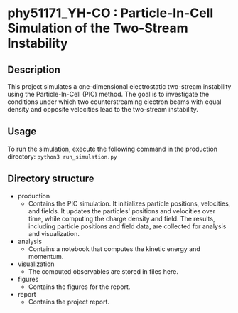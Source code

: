 # phy51171_YH-CO : Particle-In-Cell Simulation of the Two-Stream Instability

## Description
This project simulates a one-dimensional electrostatic two-stream instability using the Particle-In-Cell (PIC) method. The goal is to investigate the conditions under which two counterstreaming electron beams with equal density and opposite velocities lead to the two-stream instability.

## Usage
To run the simulation, execute the following command in the production directory:
`python3 run_simulation.py`

## Directory structure

- production
  * Contains the  PIC simulation. It initializes particle positions, velocities, and fields. It updates the particles' positions and velocities over time, while computing the charge density and field. The results, including particle positions and field data, are collected for analysis and visualization.
- analysis
  * Contains a notebook that computes the kinetic energy and momentum. 
- visualization
  * The computed observables are stored in files here.
- figures
  * Contains the figures for the report.
- report
  * Contains the project report.








